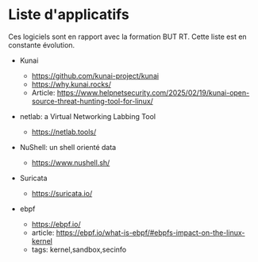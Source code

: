 # Liste d'applicatifs

Ces logiciels sont en rapport avec la formation BUT RT.
Cette liste est en constante évolution.

* Kunai
  * https://github.com/kunai-project/kunai
  * https://why.kunai.rocks/
  - Article:
https://www.helpnetsecurity.com/2025/02/19/kunai-open-source-threat-hunting-tool-for-linux/

* netlab: a Virtual Networking Labbing Tool
  * https://netlab.tools/
  
* NuShell: un shell orienté data
  * https://www.nushell.sh/

* Suricata
  * https://suricata.io/
  
* ebpf
  * https://ebpf.io/
  * article: https://ebpf.io/what-is-ebpf/#ebpfs-impact-on-the-linux-kernel
  * tags: kernel,sandbox,secinfo
  
